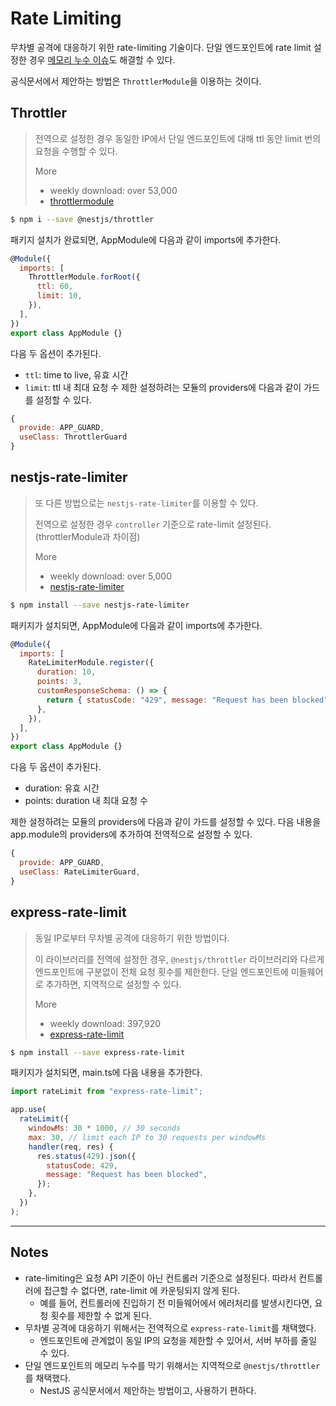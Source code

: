 # Rate Limiting

무차별 공격에 대응하기 위한 rate-limiting 기술이다. 단일 엔드포인트에 rate limit 설정한 경우 [메모리 누수 이슈](https://nodejs.org/dist./v7.7.3/docs/api/all.html#events_eventemitter_defaultmaxlisteners)도 해결할 수 있다.

공식문서에서 제안하는 방법은 `ThrottlerModule`을 이용하는 것이다.

## Throttler

> 전역으로 설정한 경우 동일한 IP에서 단일 엔드포인트에 대해 ttl 동안 limit 번의 요청을 수행할 수 있다.
>
> More
>
> - weekly download: over 53,000
> - [throttlermodule](https://www.npmjs.com/package/@nestjs/throttler#throttlermodule)

```bash
$ npm i --save @nestjs/throttler
```

패키지 설치가 완료되면, AppModule에 다음과 같이 imports에 추가한다.

```js
@Module({
  imports: [
    ThrottlerModule.forRoot({
      ttl: 60,
      limit: 10,
    }),
  ],
})
export class AppModule {}
```

다음 두 옵션이 추가된다.

- `ttl`: time to live, 유효 시간
- `limit`: ttl 내 최대 요청 수
  제한 설정하려는 모듈의 providers에 다음과 같이 가드를 설정할 수 있다.

```js
{
  provide: APP_GUARD,
  useClass: ThrottlerGuard
}

```

## nestjs-rate-limiter

> 또 다른 방법으로는 `nestjs-rate-limiter`를 이용할 수 있다.
>
> 전역으로 설정한 경우 `controller` 기준으로 rate-limit 설정된다. (throttlerModule과 차이점)
>
> More
>
> - weekly download: over 5,000
> - [nestjs-rate-limiter](https://www.npmjs.com/package/nestjs-rate-limiter)

```bash
$ npm install --save nestjs-rate-limiter
```

패키지가 설치되면, AppModule에 다음과 같이 imports에 추가한다.

```js
@Module({
  imports: [
    RateLimiterModule.register({
      duration: 10,
      points: 3,
      customResponseSchema: () => {
        return { statusCode: "429", message: "Request has been blocked" };
      },
    }),
  ],
})
export class AppModule {}
```

다음 두 옵션이 추가된다.

- duration: 유효 시간
- points: duration 내 최대 요청 수

제한 설정하려는 모듈의 providers에 다음과 같이 가드를 설정할 수 있다.
다음 내용을 app.module의 providers에 추가하여 전역적으로 설정할 수 있다.

```js
{
  provide: APP_GUARD,
  useClass: RateLimiterGuard,
}
```

## express-rate-limit

> 동일 IP로부터 무차별 공격에 대응하기 위한 방법이다.
>
> 이 라이브러리를 전역에 설정한 경우, `@nestjs/throttler` 라이브러리와 다르게 엔드포인트에 구분없이 전체 요청 횟수를 제한한다.
> 단일 엔드포인트에 미들웨어로 추가하면, 지역적으로 설정할 수 있다.
>
> More
>
> - weekly download: 397,920
> - [express-rate-limit](https://www.npmjs.com/package/express-rate-limit)

```bash
$ npm install --save express-rate-limit
```

패키지가 설치되면, main.ts에 다음 내용을 추가한다.

```js
import rateLimit from "express-rate-limit";

app.use(
  rateLimit({
    windowMs: 30 * 1000, // 30 seconds
    max: 30, // limit each IP to 30 requests per windowMs
    handler(req, res) {
      res.status(429).json({
        statusCode: 429,
        message: "Request has been blocked",
      });
    },
  })
);
```

---

## Notes

- rate-limiting은 요청 API 기준이 아닌 컨트롤러 기준으로 설정된다. 따라서 컨트롤러에 접근할 수 없다면, rate-limit 에 카운팅되지 않게 된다.
  - 예를 들어, 컨트롤러에 진입하기 전 미들웨어에서 에러처리를 발생시킨다면, 요청 횟수를 제한할 수 없게 된다.
- 무차별 공격에 대응하기 위해서는 전역적으로 `express-rate-limit`를 채택했다.
  - 엔드포인트에 관계없이 동일 IP의 요청을 제한할 수 있어서, 서버 부하를 줄일 수 있다.
- 단일 엔드포인트의 메모리 누수를 막기 위해서는 지역적으로 `@nestjs/throttler`를 채택했다.
  - NestJS 공식문서에서 제안하는 방법이고, 사용하기 편하다.
